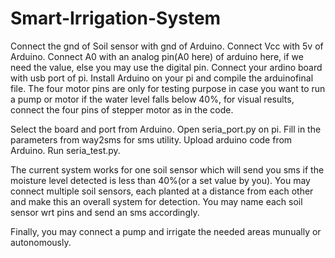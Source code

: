# Smart-Irrigation-System

Connect the gnd of Soil sensor with gnd of Arduino.
Connect Vcc with 5v of Arduino.
Connect A0 with an analog pin(A0 here) of arduino here, if we need the value, else you may use the digital pin.
Connect your ardino board with usb port of pi.
Install Arduino on your pi and compile the arduinofinal file.
The four motor pins are only for testing purpose in case you want to run a pump or motor if the water level falls below 40%, for visual results, connect the four pins of stepper motor as in the code.

Select the board and port from Arduino.
Open seria_port.py on pi.
Fill in the parameters from way2sms for sms utility.
Upload arduino code from Arduino.
Run seria_test.py.



The current system works for one soil sensor which will send you sms if the moisture level detected is less than 40%(or a set value by you). You may connect multiple soil sensors, each planted at a distance from each other and make this an overall system for detection. You may name each soil sensor wrt pins and send an sms accordingly.

Finally, you may connect a pump and irrigate the needed areas munually or autonomously.


